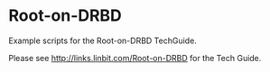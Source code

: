 Root-on-DRBD
============

Example scripts for the Root-on-DRBD TechGuide.

Please see http://links.linbit.com/Root-on-DRBD for the Tech Guide.
